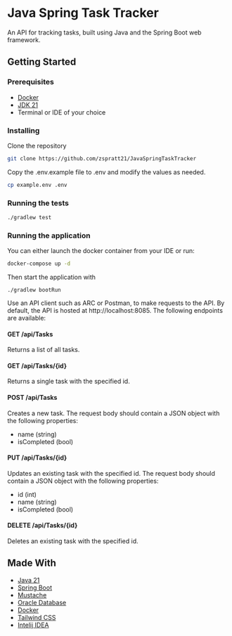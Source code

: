 # Java Spring Task Tracker

An API for tracking tasks, built using Java and the Spring Boot web framework.

## Getting Started

### Prerequisites

- [Docker](https://docs.docker.com/get-docker/)
- [JDK 21](https://openjdk.org/projects/jdk/21/)
- Terminal or IDE of your choice

### Installing

Clone the repository

```bash
git clone https://github.com/zspratt21/JavaSpringTaskTracker
```

Copy the .env.example file to .env and modify the values as needed.

```bash
cp example.env .env
```

### Running the tests

```bash
./gradlew test
```

### Running the application

You can either launch the docker container from your IDE or run:

```bash
docker-compose up -d
```

Then start the application with

```
./gradlew bootRun
```

Use an API client such as ARC or Postman, to make requests to the API. By default, the API is hosted at http://localhost:8085. The following endpoints are available:
#### GET /api/Tasks
Returns a list of all tasks.
#### GET /api/Tasks/{id}
Returns a single task with the specified id.
#### POST /api/Tasks
Creates a new task. The request body should contain a JSON object with the following properties:
- name (string)
- isCompleted (bool)
#### PUT /api/Tasks/{id}
Updates an existing task with the specified id. The request body should contain a JSON object with the following properties:
- id (int)
- name (string)
- isCompleted (bool)
#### DELETE /api/Tasks/{id}
Deletes an existing task with the specified id.

## Made With
- [Java 21](https://openjdk.java.net/projects/jdk/21/)
- [Spring Boot](https://spring.io/projects/spring-boot)
- [Mustache](https://mustache.github.io/)
- [Oracle Database](https://www.oracle.com/database/)
- [Docker](https://www.docker.com/)
- [Tailwind CSS](https://tailwindcss.com/)
- [Intelij IDEA](https://www.jetbrains.com/idea/)